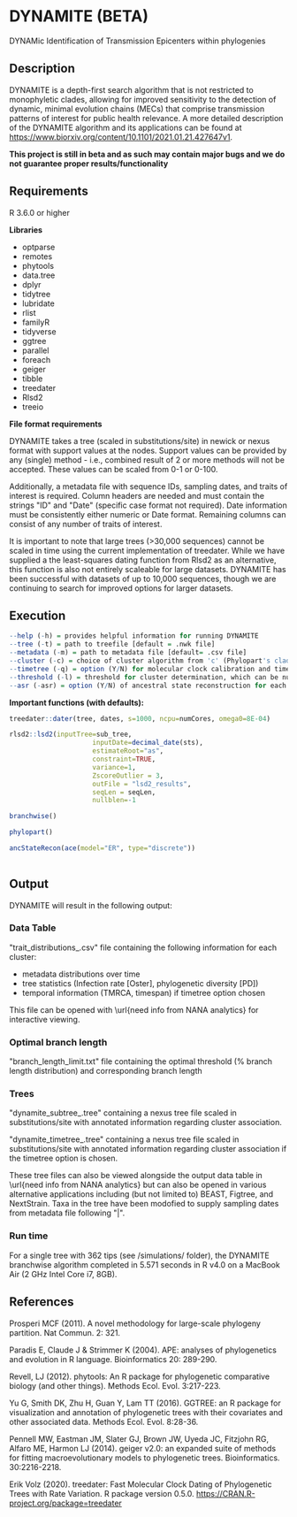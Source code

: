 # DYNAMITE (BETA)
DYNAMic Identification of Transmission Epicenters within phylogenies

## Description

DYNAMITE is a depth-first search algorithm that is not restricted to monophyletic clades, allowing for improved sensitivity to the detection of dynamic, minimal evolution chains (MECs) that comprise transmission patterns of interest for public health relevance. A more detailed description of the DYNAMITE algorithm and its applications can be found at https://www.biorxiv.org/content/10.1101/2021.01.21.427647v1.

**This project is still in beta and as such may contain major bugs and we do not guarantee proper results/functionality**

## Requirements
R 3.6.0 or higher

**Libraries**

* optparse
* remotes
* phytools
* data.tree
* dplyr
* tidytree
* lubridate
* rlist
* familyR
* tidyverse
* ggtree
* parallel
* foreach
* geiger
* tibble
* treedater
* Rlsd2
* treeio

**File format requirements**

DYNAMITE takes a tree (scaled in substitutions/site) in newick or nexus format with support values at the nodes. Support values can be provided by any (single) method - i.e., combined result of 2 or more methods will not be accepted. These values can be scaled from 0-1 or 0-100.

Additionally, a metadata file with sequence IDs, sampling dates, and traits of interest is required. Column headers are needed and must contain the strings "ID" and "Date" (specific case format not required). Date information must be consistently either numeric or Date format. Remaining columns can consist of any number of traits of interest.

It is important to note that large trees (>30,000 sequences) cannot be scaled in time using the current implementation of treedater. While we have supplied a the least-squares dating function from Rlsd2 as an alternative, this function is also not entirely scaleable for large datasets. DYNAMITE has been successful with datasets of up to 10,000 sequences, though we are continuing to search for improved options for larger datasets.

## Execution 

```R
--help (-h) = provides helpful information for running DYNAMITE
--tree (-t) = path to treefile [default = .nwk file]
--metadata (-m) = path to metadata file [default= .csv file]
--cluster (-c) = choice of cluster algorithm from 'c' (Phylopart's cladewise) or 'b' (DYNAMITE's branchwise) [default= b]
--timetree (-q) = option (Y/N) for molecular clock calibration and time tree output/statistics [default=Y]
--threshold (-l) = threshold for cluster determination, which can be numeric or "median" [default= 0.05]
--asr (-asr) = option (Y/N) of ancestral state reconstruction for each cluster [default= N]
```

**Important functions (with defaults):**

```R
treedater::dater(tree, dates, s=1000, ncpu=numCores, omega0=8E-04)

rlsd2::lsd2(inputTree=sub_tree,
                     inputDate=decimal_date(sts),
                     estimateRoot="as",
                     constraint=TRUE,
                     variance=1,
                     ZscoreOutlier = 3,
                     outFile = "lsd2_results",
                     seqLen = seqLen,
                     nullblen=-1

branchwise()

phylopart()

ancStateRecon(ace(model="ER", type="discrete"))
                 
```

## Output

DYNAMITE will result in the following output:


### Data Table

"trait_distributions_<original tree name>.csv" file containing the following information for each cluster:

*	metadata distributions over time
*	tree statistics (Infection rate [Oster], phylogenetic diversity [PD])
*	temporal information (TMRCA, timespan) if timetree option chosen

This file can be opened with \url{need info from NANA analytics} for interactive viewing.

 
### Optimal branch length
"branch_length_limit.txt" file containing the optimal threshold (% branch length distribution) and corresponding branch length

### Trees
"dynamite_subtree_<original tree name>.tree" containing a nexus tree file scaled in substitutions/site with annotated information regarding cluster association. 

"dynamite_timetree_<original tree name>.tree" containing a nexus tree file scaled in substitutions/site with annotated information regarding cluster association if the timetree option is chosen. 


These tree files can also be viewed alongside the output data table in \url{need info from NANA analytics} but can also be opened in various alternative applications including (but not limited to) BEAST, Figtree, and NextStrain. Taxa in the tree have been modofied to supply sampling dates from metadata file following "|". 

### Run time
For a single tree with 362 tips (see /simulations/ folder), the DYNAMITE branchwise algorithm completed in 5.571 seconds in R v4.0 on a MacBook Air (2 GHz Intel Core i7, 8GB).


## References
Prosperi MCF (2011). A novel methodology for large-scale phylogeny partition. Nat Commun. 2: 321.

Paradis E, Claude J & Strimmer K (2004). APE: analyses of phylogenetics and evolution in R language. Bioinformatics 20: 289-290.

Revell, LJ (2012). phytools: An R package for phylogenetic comparative biology (and other things). Methods Ecol. Evol. 3:217-223.

Yu G, Smith DK, Zhu H, Guan Y, Lam TT (2016). GGTREE: an R package for visualization and annotation of phylogenetic trees with their covariates and other associated data. Methods Ecol. Evol. 8:28-36.

Pennell MW, Eastman JM, Slater GJ, Brown JW, Uyeda JC, Fitzjohn RG, Alfaro ME, Harmon LJ (2014). geiger v2.0: an expanded suite of methods for fitting macroevolutionary models to phylogenetic trees. Bioinformatics. 30:2216-2218.

Erik Volz (2020). treedater: Fast Molecular Clock Dating of Phylogenetic Trees with Rate Variation. R package version 0.5.0.  https://CRAN.R-project.org/package=treedater

